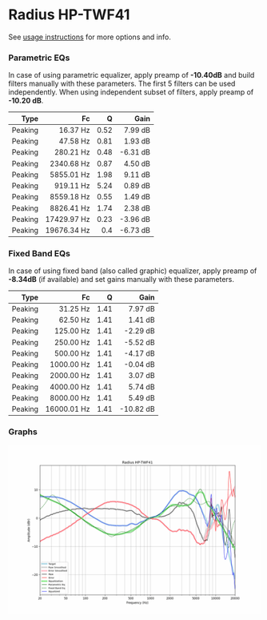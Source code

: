 # Radius HP-TWF41
See [usage instructions](https://github.com/jaakkopasanen/AutoEq#usage) for more options and info.

### Parametric EQs
In case of using parametric equalizer, apply preamp of **-10.40dB** and build filters manually
with these parameters. The first 5 filters can be used independently.
When using independent subset of filters, apply preamp of **-10.20 dB**.

| Type    | Fc          |    Q | Gain     |
|--------:|------------:|-----:|---------:|
| Peaking | 16.37 Hz    | 0.52 | 7.99 dB  |
| Peaking | 47.58 Hz    | 0.81 | 1.93 dB  |
| Peaking | 280.21 Hz   | 0.48 | -6.31 dB |
| Peaking | 2340.68 Hz  | 0.87 | 4.50 dB  |
| Peaking | 5855.01 Hz  | 1.98 | 9.11 dB  |
| Peaking | 919.11 Hz   | 5.24 | 0.89 dB  |
| Peaking | 8559.18 Hz  | 0.55 | 1.49 dB  |
| Peaking | 8826.41 Hz  | 1.74 | 2.38 dB  |
| Peaking | 17429.97 Hz | 0.23 | -3.96 dB |
| Peaking | 19676.34 Hz | 0.4  | -6.73 dB |

### Fixed Band EQs
In case of using fixed band (also called graphic) equalizer, apply preamp of **-8.34dB**
(if available) and set gains manually with these parameters.

| Type    | Fc          |    Q | Gain      |
|--------:|------------:|-----:|----------:|
| Peaking | 31.25 Hz    | 1.41 | 7.97 dB   |
| Peaking | 62.50 Hz    | 1.41 | 1.41 dB   |
| Peaking | 125.00 Hz   | 1.41 | -2.29 dB  |
| Peaking | 250.00 Hz   | 1.41 | -5.52 dB  |
| Peaking | 500.00 Hz   | 1.41 | -4.17 dB  |
| Peaking | 1000.00 Hz  | 1.41 | -0.04 dB  |
| Peaking | 2000.00 Hz  | 1.41 | 3.07 dB   |
| Peaking | 4000.00 Hz  | 1.41 | 5.74 dB   |
| Peaking | 8000.00 Hz  | 1.41 | 5.49 dB   |
| Peaking | 16000.01 Hz | 1.41 | -10.82 dB |

### Graphs
![](./Radius%20HP-TWF41.png)